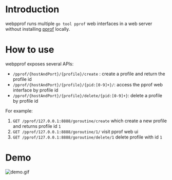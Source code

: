 # Introduction

webpprof runs multiple `go tool pprof` web interfaces in a web server without installing [pprof](https://github.com/google/pprof) locally.

# How to use

webpprof exposes several APIs:

- `/pprof/{hostAndPort}/{profile}/create` : create a profile and return the profile id
- `/pprof/{hostAndPort}/{profile}/{pid:[0-9]+}/`: access the pprof web interface by profile id
- `/pprof/{hostAndPort}/{profile}/delete/{pid:[0-9]+}`: delete a profile by profile id

For example:

1. `GET /pprof/127.0.0.1:8888/goroutine/create` which create a new profile and returns profile id `1`
2. `GET /pprof/127.0.0.1:8888/goroutine/1/` visit pprof web ui
3. `GET /pprof/127.0.0.1:8888/goroutine/delete/1` delete profile with id `1`

# Demo

![demo.gif](demo.gif)
